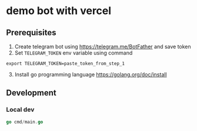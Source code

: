 # demo bot with vercel

## Prerequisites

1. Create telegram bot using https://telegram.me/BotFather and save token
2. Set `TELEGRAM_TOKEN` env variable using command
```
export TELEGRAM_TOKEN=paste_token_from_step_1
```
3. Install go programming language https://golang.org/doc/install

## Development

### Local dev

```go
go cmd/main.go
```